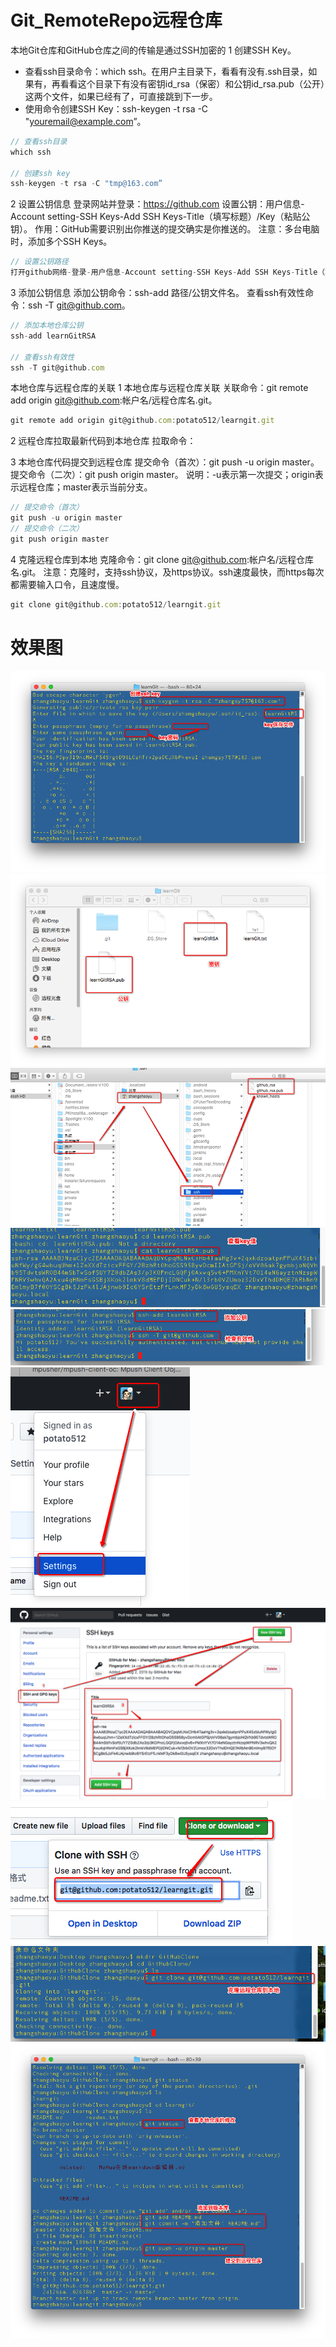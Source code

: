 # Git_RemoteRepo远程仓库

本地Git仓库和GitHub仓库之间的传输是通过SSH加密的
1 创建SSH Key。
  * 查看ssh目录命令：which ssh。在用户主目录下，看看有没有.ssh目录，如果有，再看看这个目录下有没有密钥id_rsa（保密）和公钥id_rsa.pub（公开）这两个文件，如果已经有了，可直接跳到下一步。
  * 使用命令创建SSH Key：ssh-keygen -t rsa -C "youremail@example.com”。
~~~ javascript
// 查看ssh目录
which ssh

// 创建ssh key
ssh-keygen -t rsa -C "tmp@163.com”
~~~

2 设置公钥信息
登录网站并登录：https://github.com
设置公钥：用户信息-Account setting-SSH Keys-Add SSH Keys-Title（填写标题）/Key（粘贴公钥）。
作用：GitHub需要识别出你推送的提交确实是你推送的。
注意：多台电脑时，添加多个SSH Keys。
~~~ javascript
// 设置公钥路径
打开github网络-登录-用户信息-Account setting-SSH Keys-Add SSH Keys-Title（填写标题），Key（填写公钥）。
~~~

3 添加公钥信息
添加公钥命令：ssh-add 路径/公钥文件名。
查看ssh有效性命令：ssh -T git@github.com。
~~~ javascript
// 添加本地仓库公钥
ssh-add learnGitRSA

// 查看ssh有效性
ssh -T git@github.com
~~~



本地仓库与远程仓库的关联
1 本地仓库与远程仓库关联
关联命令：git remote add origin git@github.com:帐户名/远程仓库名.git。
~~~ javascript
git remote add origin git@github.com:potato512/learngit.git
~~~

2 远程仓库拉取最新代码到本地仓库
拉取命令：

3 本地仓库代码提交到远程仓库
提交命令（首次）：git push -u origin master。
提交命令（二次）：git push origin master。
说明：-u表示第一次提交；origin表示远程仓库；master表示当前分支。
~~~ javascript
// 提交命令（首次）
git push -u origin master
// 提交命令（二次）
git push origin master
~~~

4 克隆远程仓库到本地
克隆命令：git clone git@github.com:帐户名/远程仓库名.git。
注意：克隆时，支持ssh协议，及https协议。ssh速度最快，而https每次都需要输入口令，且速度慢。
~~~ javascript
git clone git@github.com:potato512/learngit.git
~~~


# 效果图
![创建sshKey01.png](./images/创建sshKey01.png)
![创建sshKey02.png](./images/创建sshKey02.png)
![创建sshKey03.png](./images/创建sshKey03.png)
![查看sshKey.png](./images/查看sshKey.png)
![本地仓库添加sshKey.png](./images/本地仓库添加sshKey.png)
![设置远程仓库sshKey01.png](./images/设置远程仓库sshKey01.png)
![设置远程仓库sshKey02.png](./images/设置远程仓库sshKey02.png)
![克隆远程仓库01.png](./images/克隆远程仓库01.png)
![克隆远程仓库02.png](./images/克隆远程仓库02.png)
![提交远程仓库.png](./images/提交远程仓库.png)









